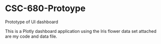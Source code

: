 # CSC-680-Protoype
Prototype of UI dashboard

This is a Plotly dashboard application using the Iris flower data set attached are my code and
data file. 
